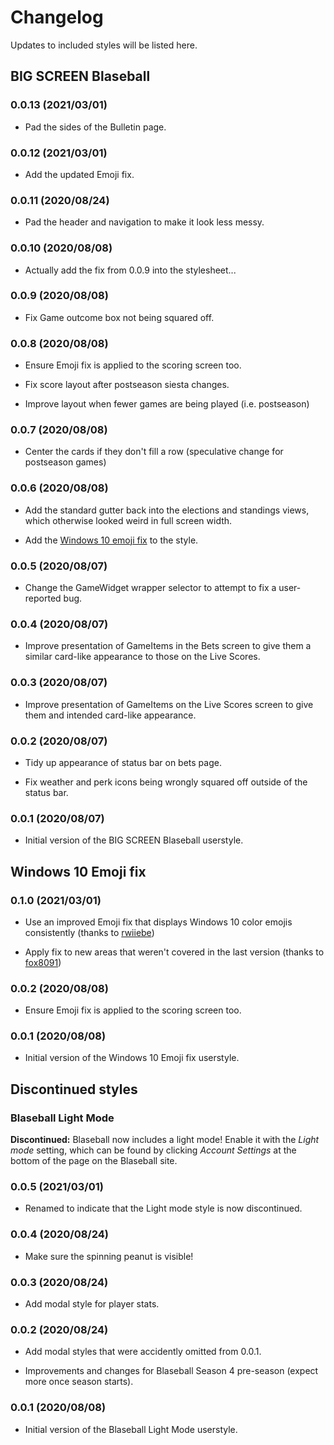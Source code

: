 # Changelog

Updates to included styles will be listed here.

## BIG SCREEN Blaseball

### 0.0.13 (2021/03/01)

* Pad the sides of the Bulletin page.

### 0.0.12 (2021/03/01)

* Add the updated Emoji fix.

### 0.0.11 (2020/08/24)

* Pad the header and navigation to make it look less messy.

### 0.0.10 (2020/08/08)

* Actually add the fix from 0.0.9 into the stylesheet...

### 0.0.9 (2020/08/08)

* Fix Game outcome box not being squared off.

### 0.0.8 (2020/08/08)

* Ensure Emoji fix is applied to the scoring screen too.

* Fix score layout after postseason siesta changes.

* Improve layout when fewer games are being played (i.e. postseason)

### 0.0.7 (2020/08/08)

* Center the cards if they don't fill a row (speculative change
  for postseason games)

### 0.0.6 (2020/08/08)

* Add the standard gutter back into the elections and standings views,
  which otherwise looked weird in full screen width.

* Add the [Windows 10 emoji fix](index.html#windows-10-emoji-fix) to the style.

### 0.0.5 (2020/08/07)

* Change the GameWidget wrapper selector to attempt to fix a user-reported
  bug.

### 0.0.4 (2020/08/07)

* Improve presentation of GameItems in the Bets screen to give them
  a similar card-like appearance to those on the Live Scores.
  
### 0.0.3 (2020/08/07)

* Improve presentation of GameItems on the Live Scores screen to
  give them and intended card-like appearance.

### 0.0.2 (2020/08/07)

* Tidy up appearance of status bar on bets page.

* Fix weather and perk icons being wrongly squared off outside of
  the status bar.

### 0.0.1 (2020/08/07)

* Initial version of the BIG SCREEN Blaseball userstyle.


## Windows 10 Emoji fix

### 0.1.0 (2021/03/01)

* Use an improved Emoji fix that displays Windows 10 color emojis 
  consistently (thanks to [rwiiebe](https://github.com/rwiiebe))

* Apply fix to new areas that weren't covered in the last version
  (thanks to [fox8091](https://github.com/fox8091))

### 0.0.2 (2020/08/08)

* Ensure Emoji fix is applied to the scoring screen too.

### 0.0.1 (2020/08/08)

* Initial version of the Windows 10 Emoji fix userstyle.

## Discontinued styles

### Blaseball Light Mode

**Discontinued:** Blaseball now includes a light mode!
Enable it with the _Light mode_ setting, which can be found by clicking
_Account Settings_ at the bottom of the page on the Blaseball site.

### 0.0.5 (2021/03/01)

* Renamed to indicate that the Light mode style is now discontinued.

### 0.0.4 (2020/08/24)

* Make sure the spinning peanut is visible!

### 0.0.3 (2020/08/24)

* Add modal style for player stats.

### 0.0.2 (2020/08/24)

* Add modal styles that were accidently omitted from 0.0.1.

* Improvements and changes for Blaseball Season 4 pre-season
  (expect more once season starts).

### 0.0.1 (2020/08/08)

* Initial version of the Blaseball Light Mode userstyle.
